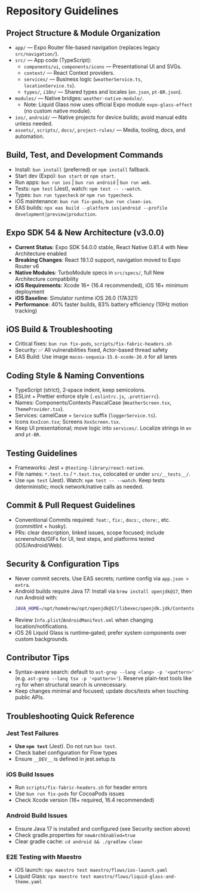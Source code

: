 # Repository Guidelines

## Project Structure & Module Organization

- `app/` — Expo Router file-based navigation (replaces legacy `src/navigation/`).
- `src/` — App code (TypeScript):
  - `components/ui`, `components/icons` — Presentational UI and SVGs.
  - `context/` — React Context providers.
  - `services/` — Business logic (`weatherService.ts`, `locationService.ts`).
  - `types/`, `i18n/` — Shared types and locales (`en.json`, `pt-BR.json`).
- `modules/` — Native bridges: `weather-native-module/`.
  - Note: Liquid Glass now uses official Expo module `expo-glass-effect` (no custom native module).
- `ios/`, `android/` — Native projects for device builds; avoid manual edits unless needed.
- `assets/`, `scripts/`, `docs/`, `project-rules/` — Media, tooling, docs, and automation.

## Build, Test, and Development Commands

- Install: `bun install` (preferred) or `npm install` fallback.
- Start dev (Expo): `bun start` or `npm start`.
- Run apps: `bun run ios` | `bun run android` | `bun run web`.
- Tests: `npm test` (Jest), watch: `npm test -- --watch`.
- Types: `bun run typecheck` or `npm run typecheck`.
- iOS maintenance: `bun run fix-pods`, `bun run clean-ios`.
- EAS builds: `npx eas build --platform ios|android --profile development|preview|production`.

## Expo SDK 54 & New Architecture (v3.0.0)

- **Current Status**: Expo SDK 54.0.0 stable, React Native 0.81.4 with New Architecture enabled
- **Breaking Changes**: React 19.1.0 support, navigation moved to Expo Router v6
- **Native Modules**: TurboModule specs in `src/specs/`, full New Architecture compatibility
- **iOS Requirements**: Xcode 16+ (16.4 recommended), iOS 16+ minimum deployment
- **iOS Baseline**: Simulator runtime iOS 26.0 (17A321)
- **Performance**: 40% faster builds, 83% battery efficiency (10Hz motion tracking)

## iOS Build & Troubleshooting

- Critical fixes: `bun run fix-pods`, `scripts/fix-fabric-headers.sh`
- Security: ✅ All vulnerabilities fixed, Actor-based thread safety
- EAS Build: Use image `macos-sequoia-15.6-xcode-26.0` for all lanes

## Coding Style & Naming Conventions

- TypeScript (strict), 2‑space indent, keep semicolons.
- ESLint + Prettier enforce style (`.eslintrc.js`, `.prettierrc`).
- Names: Components/Contexts PascalCase (`WeatherScreen.tsx`, `ThemeProvider.tsx`).
- Services: camelCase + `Service` suffix (`loggerService.ts`).
- Icons `XxxIcon.tsx`; Screens `XxxScreen.tsx`.
- Keep UI presentational; move logic into `services/`. Localize strings in `en` and `pt-BR`.

## Testing Guidelines

- Frameworks: Jest + `@testing-library/react-native`.
- File names: `*.test.ts` / `*.test.tsx`, colocated or under `src/__tests__/`.
- Use `npm test` (Jest). Watch: `npm test -- --watch`. Keep tests deterministic; mock network/native calls as needed.

## Commit & Pull Request Guidelines

- Conventional Commits required: `feat:`, `fix:`, `docs:`, `chore:`, etc. (commitlint + husky).
- PRs: clear description, linked issues, scope focused; include screenshots/GIFs for UI, test steps, and platforms tested (iOS/Android/Web).

## Security & Configuration Tips

- Never commit secrets. Use EAS secrets; runtime config via `app.json > extra`.
- Android builds require Java 17: Install via `brew install openjdk@17`, then run Android with:
  ```bash
  JAVA_HOME=/opt/homebrew/opt/openjdk@17/libexec/openjdk.jdk/Contents/Home bun run android
  ```
- Review `Info.plist`/`AndroidManifest.xml` when changing location/notifications.
- iOS 26 Liquid Glass is runtime‑gated; prefer system components over custom backgrounds.

## Contributor Tips

- Syntax-aware search: default to `ast-grep --lang <lang> -p '<pattern>'` (e.g. `ast-grep --lang tsx -p '<pattern>'`). Reserve plain-text tools like `rg` for when structural search is unnecessary.
- Keep changes minimal and focused; update docs/tests when touching public APIs.

## Troubleshooting Quick Reference

### Jest Test Failures

- **Use `npm test`** (Jest). Do not run `bun test`.
- Check babel configuration for Flow types
- Ensure `__DEV__` is defined in jest.setup.ts

### iOS Build Issues

- Run `scripts/fix-fabric-headers.sh` for header errors
- Use `bun run fix-pods` for CocoaPods issues
- Check Xcode version (16+ required, 16.4 recommended)

### Android Build Issues

- Ensure Java 17 is installed and configured (see Security section above)
- Check gradle.properties for `newArchEnabled=true`
- Clear gradle cache: `cd android && ./gradlew clean`

### E2E Testing with Maestro

- iOS launch: `npx maestro test maestro/flows/ios-launch.yaml`
- Liquid Glass: `npx maestro test maestro/flows/liquid-glass-and-theme.yaml`
